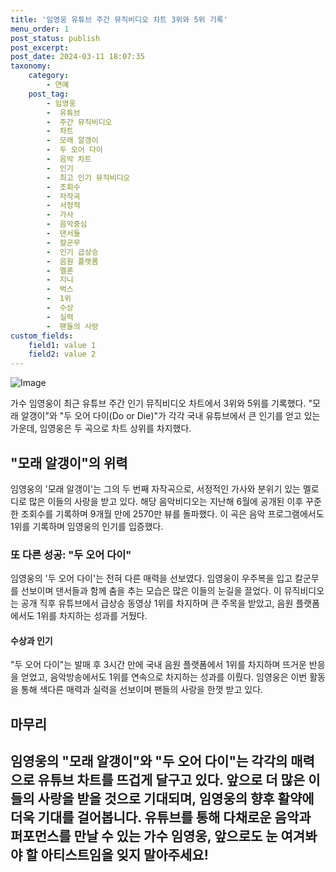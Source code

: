 ```yaml
---
title: '임영웅 유튜브 주간 뮤직비디오 차트 3위와 5위 기록'
menu_order: 1
post_status: publish
post_excerpt: 
post_date: 2024-03-11 18:07:35
taxonomy:
    category:
        - 연예
    post_tag:
        - 임영웅
        -  유튜브
        -  주간 뮤직비디오
        -  차트
        -  모래 알갱이
        -  두 오어 다이
        -  음악 차트
        -  인기
        -  최고 인기 뮤직비디오
        -  조회수
        -  자작곡
        -  서정적
        -  가사
        -  음악중심
        -  댄서들
        -  칼군무
        -  인기 급상승
        -  음원 플랫폼
        -  멜론
        -  지니
        -  벅스
        -  1위
        -  수상
        -  실력
        -  팬들의 사랑
custom_fields:
    field1: value 1
    field2: value 2
---
```


![Image](https://mimgnews.pstatic.net/image/109/2024/03/11/0005033087_001_20240311072805148.jpg?type=w540)

가수 임영웅이 최근 유튜브 주간 인기 뮤직비디오 차트에서 3위와 5위를 기록했다. "모래 알갱이"와 "두 오어 다이(Do or Die)"가 각각 국내 유튜브에서 큰 인기를 얻고 있는 가운데, 임영웅은 두 곡으로 차트 상위를 차지했다.
## "모래 알갱이"의 위력
임영웅의 '모래 알갱이'는 그의 두 번째 자작곡으로, 서정적인 가사와 분위기 있는 멜로디로 많은 이들의 사랑을 받고 있다. 해당 음악비디오는 지난해 6월에 공개된 이후 꾸준한 조회수를 기록하며 9개월 만에 2570만 뷰를 돌파했다. 이 곡은 음악 프로그램에서도 1위를 기록하며 임영웅의 인기를 입증했다.
### 또 다른 성공: "두 오어 다이"
임영웅의 '두 오어 다이'는 전혀 다른 매력을 선보였다. 임영웅이 우주복을 입고 칼군무를 선보이며 댄서들과 함께 춤을 추는 모습은 많은 이들의 눈길을 끌었다. 이 뮤직비디오는 공개 직후 유튜브에서 급상승 동영상 1위를 차지하며 큰 주목을 받았고, 음원 플랫폼에서도 1위를 차지하는 성과를 거뒀다.
#### 수상과 인기
"두 오어 다이"는 발매 후 3시간 만에 국내 음원 플랫폼에서 1위를 차지하며 뜨거운 반응을 얻었고, 음악방송에서도 1위를 연속으로 차지하는 성과를 이뤘다. 임영웅은 이번 활동을 통해 색다른 매력과 실력을 선보이며 팬들의 사랑을 한껏 받고 있다.
## 마무리
임영웅의 "모래 알갱이"와 "두 오어 다이"는 각각의 매력으로 유튜브 차트를 뜨겁게 달구고 있다. 앞으로 더 많은 이들의 사랑을 받을 것으로 기대되며, 임영웅의 향후 활약에 더욱 기대를 걸어봅니다. 유튜브를 통해 다채로운 음악과 퍼포먼스를 만날 수 있는 가수 임영웅, 앞으로도 눈 여겨봐야 할 아티스트임을 잊지 말아주세요! 
---
